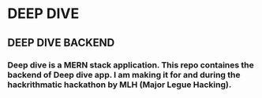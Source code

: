 # DEEP DIVE
## DEEP DIVE BACKEND
### Deep dive is a MERN stack application. This repo containes the backend of Deep dive app. I am making it for and during the hackrithmatic hackathon by MLH (Major Legue Hacking).